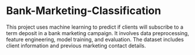 # Bank-Marketing-Classification
This project uses machine learning to predict if clients will subscribe to a term deposit in a bank marketing campaign. It involves data preprocessing, feature engineering, model training, and evaluation. The dataset includes client information and previous marketing contact details.
